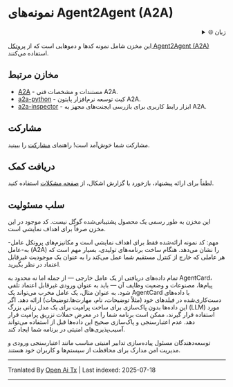 ﻿
# نمونه‌های Agent2Agent (A2A)

<div style="text-align: right;">
  <details>
    <summary>🌐 زبان</summary>
    <div style="text-align: center;">
      <a href="https://openaitx.github.io/view.html?user=a2aproject&project=a2a-samples&lang=en">English</a>
      | <a href="https://openaitx.github.io/view.html?user=a2aproject&project=a2a-samples&lang=zh-CN">简体中文</a>
      | <a href="https://openaitx.github.io/view.html?user=a2aproject&project=a2a-samples&lang=zh-TW">繁體中文</a>
      | <a href="https://openaitx.github.io/view.html?user=a2aproject&project=a2a-samples&lang=ja">日本語</a>
      | <a href="https://openaitx.github.io/view.html?user=a2aproject&project=a2a-samples&lang=ko">한국어</a>
      | <a href="https://openaitx.github.io/view.html?user=a2aproject&project=a2a-samples&lang=hi">हिन्दी</a>
      | <a href="https://openaitx.github.io/view.html?user=a2aproject&project=a2a-samples&lang=th">ไทย</a>
      | <a href="https://openaitx.github.io/view.html?user=a2aproject&project=a2a-samples&lang=fr">Français</a>
      | <a href="https://openaitx.github.io/view.html?user=a2aproject&project=a2a-samples&lang=de">Deutsch</a>
      | <a href="https://openaitx.github.io/view.html?user=a2aproject&project=a2a-samples&lang=es">Español</a>
      | <a href="https://openaitx.github.io/view.html?user=a2aproject&project=a2a-samples&lang=it">Italiano</a>
      | <a href="https://openaitx.github.io/view.html?user=a2aproject&project=a2a-samples&lang=ru">Русский</a>
      | <a href="https://openaitx.github.io/view.html?user=a2aproject&project=a2a-samples&lang=pt">Português</a>
      | <a href="https://openaitx.github.io/view.html?user=a2aproject&project=a2a-samples&lang=nl">Nederlands</a>
      | <a href="https://openaitx.github.io/view.html?user=a2aproject&project=a2a-samples&lang=pl">Polski</a>
      | <a href="https://openaitx.github.io/view.html?user=a2aproject&project=a2a-samples&lang=ar">العربية</a>
      | <a href="https://openaitx.github.io/view.html?user=a2aproject&project=a2a-samples&lang=fa">فارسی</a>
      | <a href="https://openaitx.github.io/view.html?user=a2aproject&project=a2a-samples&lang=tr">Türkçe</a>
      | <a href="https://openaitx.github.io/view.html?user=a2aproject&project=a2a-samples&lang=vi">Tiếng Việt</a>
      | <a href="https://openaitx.github.io/view.html?user=a2aproject&project=a2a-samples&lang=id">Bahasa Indonesia</a>
    </div>
  </details>
</div>

این مخزن شامل نمونه کدها و دموهایی است که از [پروتکل Agent2Agent (A2A)](https://goo.gle/a2a) استفاده می‌کنند.

## مخازن مرتبط

- [A2A](https://github.com/a2aproject/A2A) - مستندات و مشخصات فنی A2A.
- [a2a-python](https://github.com/a2aproject/a2a-python) - کیت توسعه نرم‌افزار پایتون A2A.
- [a2a-inspector](https://github.com/a2aproject/a2a-inspector) - ابزار رابط کاربری برای بازرسی ایجنت‌های مجهز به A2A.

## مشارکت

مشارکت شما خوش‌آمد است! راهنمای [مشارکت](https://raw.githubusercontent.com/a2aproject/a2a-samples/main/CONTRIBUTING.md) را ببینید.

## دریافت کمک

لطفاً برای ارائه پیشنهاد، بازخورد یا گزارش اشکال، از [صفحه مشکلات](https://github.com/a2aproject/a2a-samples/issues) استفاده کنید.

## سلب مسئولیت

این مخزن به طور رسمی یک محصول پشتیبانی‌شده گوگل نیست. کد موجود در این مخزن صرفاً برای اهداف نمایشی است.

مهم: کد نمونه ارائه‌شده فقط برای اهداف نمایشی است و مکانیزم‌های پروتکل عامل-به-عامل (A2A) را نشان می‌دهد. هنگام ساخت برنامه‌های تولیدی، بسیار مهم است که هر عاملی که خارج از کنترل مستقیم شما عمل می‌کند را به عنوان یک موجودیت غیرقابل اعتماد در نظر بگیرید.

تمام داده‌های دریافتی از یک عامل خارجی — از جمله اما نه محدود به AgentCard، پیام‌ها، مصنوعات و وضعیت وظایف آن — باید به عنوان ورودی غیرقابل اعتماد تلقی شود. به عنوان مثال، یک عامل مخرب می‌تواند یک AgentCard با داده‌های دست‌کاری‌شده در فیلدهای خود (مثلاً توضیحات، نام، مهارت‌ها.توضیحات) ارائه دهد. اگر این داده‌ها بدون پاک‌سازی برای ساخت پرامپت برای یک مدل زبانی بزرگ (LLM) مورد استفاده قرار گیرند، ممکن است برنامه شما را در معرض حملات تزریق پرامپت قرار دهد. عدم اعتبارسنجی و پاک‌سازی صحیح این داده‌ها قبل از استفاده می‌تواند آسیب‌پذیری‌های امنیتی در برنامه شما ایجاد کند.

توسعه‌دهندگان مسئول پیاده‌سازی تدابیر امنیتی مناسب مانند اعتبارسنجی ورودی و مدیریت امن مدارک برای محافظت از سیستم‌ها و کاربران خود هستند.



---

Tranlated By [Open Ai Tx](https://github.com/OpenAiTx/OpenAiTx) | Last indexed: 2025-07-18

---